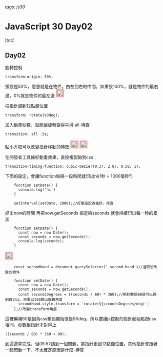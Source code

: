 <style>
img{
	border: 5px solid #eaa;
}
</style>
###### tags: js30
# JavaScript 30 Day02
[toc]
## Day02
旋轉控制
```css=
transform-origin: 50%;
```
預設是50%，意思就是在物件，由左到右的中間，如果設100%，就是物件的最右邊，0%就是物件的最左邊
![](https://i.imgur.com/ub9hkIh.png)

把指針調到12點鐘位置
```css=
transform: rotate(90deg);
```
加入動畫秒數，就能讓旋轉變得平滑
all-待查
```css=
transition: all .5s;
```
點小方框可以改變指針移動的特效
![](https://i.imgur.com/560aAnF.png)
![](https://i.imgur.com/RjgaHdx.png)

在開發者工具條好動畫效果，直接複製貼到css
```css=
transition-timing-function: cubic-bezier(0.37, 2.87, 0.58, 1);
```
下面的設定，會讓function每隔一段時間就印出hi(1秒 = 1000毫秒?)
```javascript=
    function setDate() {
      console.log('hi')
    }

    setInterval(setDate, 1000);//好像是設為毫秒，待查
```
抓出now的時間
再把now.getSeconds 指定給seconds
就會持續印出每一秒的累加
```javascript=
    function setDate() {
      const now = new Date();
      const seconds = now.getSeconds();
      console.log(seconds);
    }
```
![](https://i.imgur.com/CAVQGLY.png)

```javascript=
    const secondHand = document.querySelector('.second-hand')//選取想改變的物件

    function setDate() {
      const now = new Date();
      const seconds = now.getSeconds();
      const secondsDegrees = ((seconds / 60) * 360);//把秒數除60就可以得到百分比，再乘以360算出旋轉角度
      secondHand.style.transform = `rotate(${secondsDegrees}deg)`;
    };//改變transform角度
```
這裡藥補90是因為css預設開始值是90deg，所以要讓js控制的指針起始點跟css相同，秒數根指針才對得上
```javascript=
((seconds / 60) * 360 + 90);
```
到這邊算完成，但09:57講到一個問題，當指針走到12點鐘位置，其他指針會跟著一起閃動一下，不太確定原因是什麼-待查